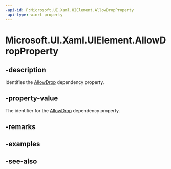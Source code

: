 ```yaml
---
-api-id: P:Microsoft.UI.Xaml.UIElement.AllowDropProperty
-api-type: winrt property
---
```


<!-- Property syntax
public Windows.UI.Xaml.DependencyProperty AllowDropProperty { get; }
-->

# Microsoft.UI.Xaml.UIElement.AllowDropProperty

## -description
Identifies the [AllowDrop](uielement_allowdrop.md) dependency property.

## -property-value
The identifier for the [AllowDrop](uielement_allowdrop.md) dependency property.

## -remarks

## -examples

## -see-also
